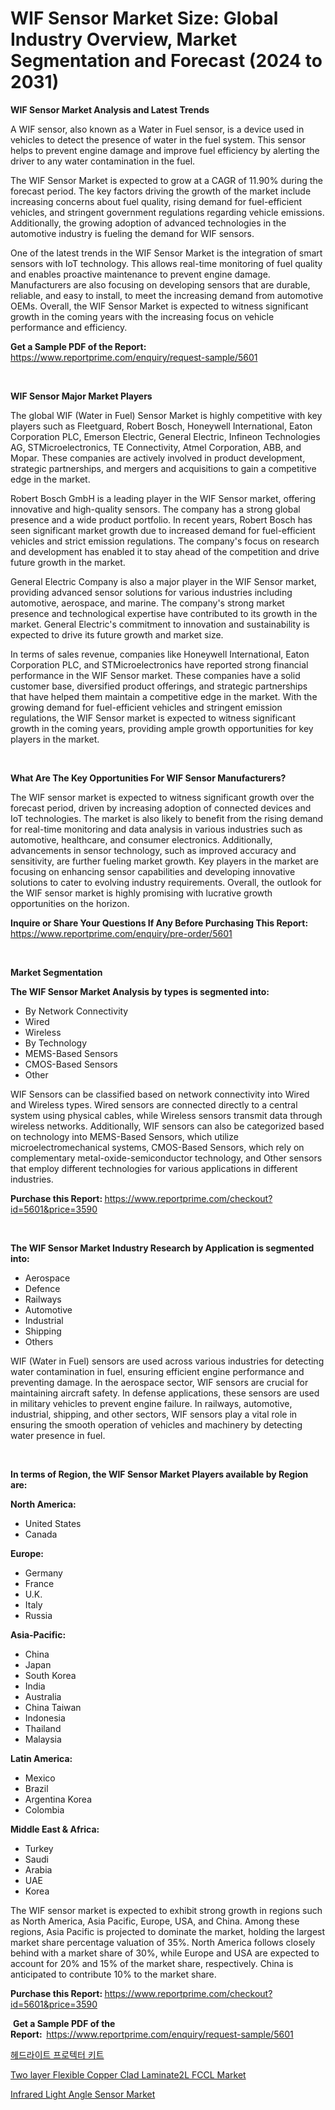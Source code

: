 <p><h1>WIF Sensor Market Size: Global Industry Overview, Market Segmentation and Forecast (2024 to 2031)</h1></p><p><strong>WIF Sensor Market Analysis and Latest Trends</strong></p>
<p><p>A WIF sensor, also known as a Water in Fuel sensor, is a device used in vehicles to detect the presence of water in the fuel system. This sensor helps to prevent engine damage and improve fuel efficiency by alerting the driver to any water contamination in the fuel.</p><p>The WIF Sensor Market is expected to grow at a CAGR of 11.90% during the forecast period. The key factors driving the growth of the market include increasing concerns about fuel quality, rising demand for fuel-efficient vehicles, and stringent government regulations regarding vehicle emissions. Additionally, the growing adoption of advanced technologies in the automotive industry is fueling the demand for WIF sensors.</p><p>One of the latest trends in the WIF Sensor Market is the integration of smart sensors with IoT technology. This allows real-time monitoring of fuel quality and enables proactive maintenance to prevent engine damage. Manufacturers are also focusing on developing sensors that are durable, reliable, and easy to install, to meet the increasing demand from automotive OEMs. Overall, the WIF Sensor Market is expected to witness significant growth in the coming years with the increasing focus on vehicle performance and efficiency.</p></p>
<p><strong>Get a Sample PDF of the Report:&nbsp;</strong> <a href="https://www.reportprime.com/enquiry/request-sample/5601">https://www.reportprime.com/enquiry/request-sample/5601</a></p>
<p>&nbsp;</p>
<p><strong>WIF Sensor Major Market Players</strong></p>
<p><p>The global WIF (Water in Fuel) Sensor Market is highly competitive with key players such as Fleetguard, Robert Bosch, Honeywell International, Eaton Corporation PLC, Emerson Electric, General Electric, Infineon Technologies AG, STMicroelectronics, TE Connectivity, Atmel Corporation, ABB, and Mopar. These companies are actively involved in product development, strategic partnerships, and mergers and acquisitions to gain a competitive edge in the market.</p><p>Robert Bosch GmbH is a leading player in the WIF Sensor market, offering innovative and high-quality sensors. The company has a strong global presence and a wide product portfolio. In recent years, Robert Bosch has seen significant market growth due to increased demand for fuel-efficient vehicles and strict emission regulations. The company's focus on research and development has enabled it to stay ahead of the competition and drive future growth in the market.</p><p>General Electric Company is also a major player in the WIF Sensor market, providing advanced sensor solutions for various industries including automotive, aerospace, and marine. The company's strong market presence and technological expertise have contributed to its growth in the market. General Electric's commitment to innovation and sustainability is expected to drive its future growth and market size.</p><p>In terms of sales revenue, companies like Honeywell International, Eaton Corporation PLC, and STMicroelectronics have reported strong financial performance in the WIF Sensor market. These companies have a solid customer base, diversified product offerings, and strategic partnerships that have helped them maintain a competitive edge in the market. With the growing demand for fuel-efficient vehicles and stringent emission regulations, the WIF Sensor market is expected to witness significant growth in the coming years, providing ample growth opportunities for key players in the market.</p></p>
<p>&nbsp;</p>
<p><strong>What Are The Key Opportunities For WIF Sensor Manufacturers?</strong></p>
<p><p>The WIF sensor market is expected to witness significant growth over the forecast period, driven by increasing adoption of connected devices and IoT technologies. The market is also likely to benefit from the rising demand for real-time monitoring and data analysis in various industries such as automotive, healthcare, and consumer electronics. Additionally, advancements in sensor technology, such as improved accuracy and sensitivity, are further fueling market growth. Key players in the market are focusing on enhancing sensor capabilities and developing innovative solutions to cater to evolving industry requirements. Overall, the outlook for the WIF sensor market is highly promising with lucrative growth opportunities on the horizon.</p></p>
<p><strong>Inquire or Share Your Questions If Any Before Purchasing This Report:</strong> <a href="https://www.reportprime.com/enquiry/pre-order/5601">https://www.reportprime.com/enquiry/pre-order/5601</a></p>
<p>&nbsp;</p>
<p><strong>Market Segmentation</strong></p>
<p><strong>The WIF Sensor Market Analysis by types is segmented into:</strong></p>
<p><ul><li>By Network Connectivity</li><li>Wired</li><li>Wireless</li><li>By Technology</li><li>MEMS-Based Sensors</li><li>CMOS-Based Sensors</li><li>Other</li></ul></p>
<p><p>WIF Sensors can be classified based on network connectivity into Wired and Wireless types. Wired sensors are connected directly to a central system using physical cables, while Wireless sensors transmit data through wireless networks. Additionally, WIF sensors can also be categorized based on technology into MEMS-Based Sensors, which utilize microelectromechanical systems, CMOS-Based Sensors, which rely on complementary metal-oxide-semiconductor technology, and Other sensors that employ different technologies for various applications in different industries.</p></p>
<p><strong>Purchase this Report:&nbsp;</strong><a href="https://www.reportprime.com/checkout?id=5601&price=3590">https://www.reportprime.com/checkout?id=5601&price=3590</a></p>
<p>&nbsp;</p>
<p><strong>The WIF Sensor Market Industry Research by Application is segmented into:</strong></p>
<p><ul><li>Aerospace</li><li>Defence</li><li>Railways</li><li>Automotive</li><li>Industrial</li><li>Shipping</li><li>Others</li></ul></p>
<p><p>WIF (Water in Fuel) sensors are used across various industries for detecting water contamination in fuel, ensuring efficient engine performance and preventing damage. In the aerospace sector, WIF sensors are crucial for maintaining aircraft safety. In defense applications, these sensors are used in military vehicles to prevent engine failure. In railways, automotive, industrial, shipping, and other sectors, WIF sensors play a vital role in ensuring the smooth operation of vehicles and machinery by detecting water presence in fuel.</p></p>
<p>&nbsp;</p>
<p><strong>In terms of Region, the WIF Sensor Market Players available by Region are:</strong></p>
<p>
    <p> <strong> North America: </strong>
        <ul>
            <li>United States</li>
            <li>Canada</li>
        </ul>
        </p> 
    <p> <strong> Europe: </strong>
        <ul>
            <li>Germany</li>
            <li>France</li>
            <li>U.K.</li>
            <li>Italy</li>
            <li>Russia</li>
        </ul>
        </p> 
    <p> <strong> Asia-Pacific: </strong>
        <ul>
            <li>China</li>
            <li>Japan</li>
            <li>South Korea</li>
            <li>India</li>
            <li>Australia</li>
            <li>China Taiwan</li>
            <li>Indonesia</li>
            <li>Thailand</li>
            <li>Malaysia</li>
        </ul>
        </p> 
    <p> <strong> Latin America: </strong>
        <ul>
            <li>Mexico</li>
            <li>Brazil</li>
            <li>Argentina Korea</li>
            <li>Colombia</li>
        </ul>
        </p> 
    <p> <strong> Middle East & Africa: </strong>
        <ul>
            <li>Turkey</li>
            <li>Saudi</li>
            <li>Arabia</li>
            <li>UAE</li>
            <li>Korea</li>
        </ul>
    </p>
    </p>
<p><p>The WIF sensor market is expected to exhibit strong growth in regions such as North America, Asia Pacific, Europe, USA, and China. Among these regions, Asia Pacific is projected to dominate the market, holding the largest market share percentage valuation of 35%. North America follows closely behind with a market share of 30%, while Europe and USA are expected to account for 20% and 15% of the market share, respectively. China is anticipated to contribute 10% to the market share.</p></p>
<p><strong>Purchase this Report: </strong><a href="https://www.reportprime.com/checkout?id=5601&price=3590">https://www.reportprime.com/checkout?id=5601&price=3590</a></p>
<p>&nbsp;<strong>Get a Sample PDF of the Report:&nbsp;&nbsp;</strong><a href="https://www.reportprime.com/enquiry/request-sample/5601">https://www.reportprime.com/enquiry/request-sample/5601</a></p>
<p><strong></strong></p>
<p><p><a href="https://github.com/LanceOlsotn8978/Market-Research-Report-List-1/blob/main/857355314532.md">헤드라이트 프로텍터 키트</a></p><p><a href="https://github.com/nicoletavirag/Market-Research-Report-List-2/blob/main/two-layer-flexible-copper-clad-laminate2l-fccl-market.md">Two layer Flexible Copper Clad Laminate2L FCCL Market</a></p><p><a href="https://github.com/redneck06/Market-Research-Report-List-2/blob/main/infrared-light-angle-sensor-market.md">Infrared Light Angle Sensor Market</a></p></p>